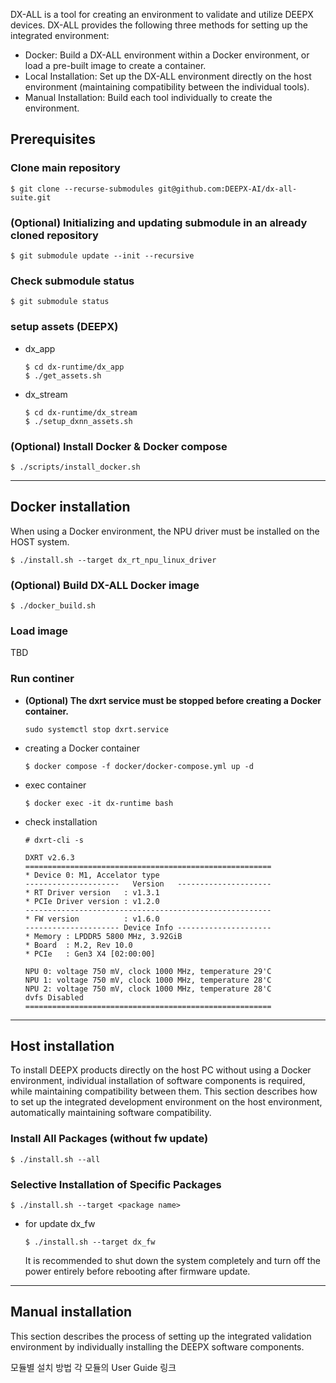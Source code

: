 
DX-ALL is a tool for creating an environment to validate and utilize DEEPX devices. DX-ALL provides the following three methods for setting up the integrated environment:

- Docker: Build a DX-ALL environment within a Docker environment, or load a pre-built image to create a container.
- Local Installation: Set up the DX-ALL environment directly on the host environment (maintaining compatibility between the individual tools).
- Manual Installation: Build each tool individually to create the environment.

## Prerequisites

### Clone main repository

```
$ git clone --recurse-submodules git@github.com:DEEPX-AI/dx-all-suite.git
```

### (Optional) Initializing and updating submodule in an already cloned repository
```
$ git submodule update --init --recursive
```

### Check submodule status
```
$ git submodule status
```

### setup assets (DEEPX)
- dx_app
    ```
    $ cd dx-runtime/dx_app
    $ ./get_assets.sh
    ```

- dx_stream
    ```
    $ cd dx-runtime/dx_stream
    $ ./setup_dxnn_assets.sh
    ```

### (Optional) Install Docker & Docker compose
```
$ ./scripts/install_docker.sh
```

---

## Docker installation

When using a Docker environment, the NPU driver must be installed on the HOST system.
```
$ ./install.sh --target dx_rt_npu_linux_driver
```

### (Optional) Build DX-ALL Docker image 

```
$ ./docker_build.sh
```

### Load image

TBD

### Run continer
- **(Optional) The dxrt service must be stopped before creating a Docker container.**
    ```
    sudo systemctl stop dxrt.service
    ```

- creating a Docker container

    ```
    $ docker compose -f docker/docker-compose.yml up -d
    ```
- exec container
    ```
    $ docker exec -it dx-runtime bash
    ```
- check installation
    ```
    # dxrt-cli -s

    DXRT v2.6.3
    =======================================================
    * Device 0: M1, Accelator type
    ---------------------   Version   ---------------------
    * RT Driver version   : v1.3.1
    * PCIe Driver version : v1.2.0
    -------------------------------------------------------
    * FW version          : v1.6.0
    --------------------- Device Info ---------------------
    * Memory : LPDDR5 5800 MHz, 3.92GiB
    * Board  : M.2, Rev 10.0
    * PCIe   : Gen3 X4 [02:00:00]

    NPU 0: voltage 750 mV, clock 1000 MHz, temperature 29'C
    NPU 1: voltage 750 mV, clock 1000 MHz, temperature 28'C
    NPU 2: voltage 750 mV, clock 1000 MHz, temperature 28'C
    dvfs Disabled
    =======================================================
    ```

---

## Host installation

To install DEEPX products directly on the host PC without using a Docker environment, individual installation of software components is required, while maintaining compatibility between them. This section describes how to set up the integrated development environment on the host environment, automatically maintaining software compatibility.

### Install All Packages (without fw update)
```
$ ./install.sh --all
```

### Selective Installation of Specific Packages
```
$ ./install.sh --target <package name>
```
- for update dx_fw
    ```
    $ ./install.sh --target dx_fw
    ```
    It is recommended to shut down the system completely and turn off the power entirely before rebooting after firmware update.

---

## Manual installation

This section describes the process of setting up the integrated validation environment by individually installing the DEEPX software components.

모듈별 설치 방법 각 모듈의 User Guide 링크
